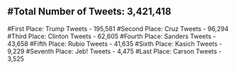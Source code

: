#Total Number of Tweets: 3,421,418 
---
#First Place: Trump Tweets - 195,581
#Second Place: Cruz Tweets - 96,294
#Third Place: Clinton Tweets - 62,605
#Fourth Place: Sanders Tweets - 43,658
#Fifth Place: Rubio Tweets - 41,635
#Sixth Place: Kasich Tweets - 9,229
#Seventh Place: Jeb! Tweets - 4,475
#Last Place: Carson Tweets - 3,525
